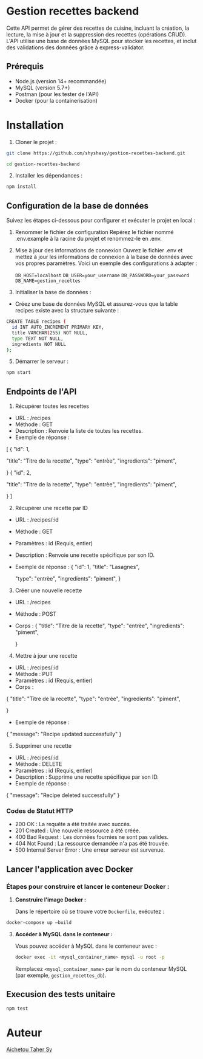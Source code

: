 # Gestion recettes backend 


Cette API permet de gérer des recettes de cuisine, incluant la création, la lecture, la mise à jour et la suppression des recettes (opérations CRUD). L'API utilise une base de données MySQL pour stocker les recettes, et inclut des validations des données grâce à express-validator.

## Prérequis

- Node.js (version 14+ recommandée)
- MySQL (version 5.7+)
- Postman (pour les tester de l'API)
- Docker (pour la containerisation)

# Installation

1. Cloner le projet :

```bash
git clone https://github.com/shyshasy/gestion-recettes-backend.git
```

```bash
cd gestion-recettes-backend
```

2. Installer les dépendances :

```bash
npm install
```

## Configuration de la base de données

Suivez les étapes ci-dessous pour configurer et exécuter le projet en local :

1. Renommer le fichier de configuration
Repérez le fichier nommé .env.example à la racine du projet et renommez-le en .env.

2. Mise à jour des informations de connexion
Ouvrez le fichier .env et mettez à jour les informations de connexion à la base de données avec vos propres paramètres. Voici un exemple des configurations à adapter :

   
   `DB_HOST=localhost`
   `DB_USER=your_username`
   `DB_PASSWORD=your_password`
   `DB_NAME=gestion_recettes`

4. Initialiser la base de données :

- Créez une base de données MySQL et assurez-vous que la table recipes existe avec la structure suivante :

```bash
CREATE TABLE recipes (
  id INT AUTO_INCREMENT PRIMARY KEY,
  title VARCHAR(255) NOT NULL,
  type TEXT NOT NULL,
  ingredients NOT NULL
);
```

5. Démarrer le serveur :

```bash
npm start
```

## Endpoints de l'API

1. Récupérer toutes les recettes

- URL : /recipes
- Méthode : GET
- Description : Renvoie la liste de toutes les recettes.
- Exemple de réponse :

[
{
"id": 1,
 
  "title": "Titre de la recette",
  "type": "entrèe",
  "ingredients": "piment",
 
  }
{
"id": 2,
 
  "title": "Titre de la recette",
  "type": "entrèe",
  "ingredients": "piment",
 
  }
]

2. Récupérer une recette par ID

- URL : /recipes/:id
- Méthode : GET
- Paramètres : id (Requis, entier)
- Description : Renvoie une recette spécifique par son ID.
- Exemple de réponse :
  {
  "id": 1,
  "title": "Lasagnes",

  "type": "entrèe",
  "ingredients": "piment",
  }

3. Créer une nouvelle recette

- URL : /recipes
- Méthode : POST
- Corps :
  {
  "title": "Titre de la recette",
  "type": "entrèe",
  "ingredients": "piment",
 
  }

4.  Mettre à jour une recette

- URL : /recipes/:id
- Méthode : PUT
- Paramètres : id (Requis, entier)
- Corps :

 {
  "title": "Titre de la recette",
  "type": "entrèe",
  "ingredients": "piment",
 
  }

- Exemple de réponse :

{
"message": "Recipe updated successfully"
}

5. Supprimer une recette

- URL : /recipes/:id
- Méthode : DELETE
- Paramètres : id (Requis, entier)
- Description : Supprime une recette spécifique par son ID.
- Exemple de réponse :

{
"message": "Recipe deleted successfully"
}

### Codes de Statut HTTP

- 200 OK : La requête a été traitée avec succès.
- 201 Created : Une nouvelle ressource a été créée.
- 400 Bad Request : Les données fournies ne sont pas valides.
- 404 Not Found : La ressource demandée n'a pas été trouvée.
- 500 Internal Server Error : Une erreur serveur est survenue.


## Lancer l'application avec Docker

### Étapes pour construire et lancer le conteneur Docker :

1. **Construire l'image Docker :**

   Dans le répertoire où se trouve votre `Dockerfile`, exécutez :

  
  ```bash
  docker-compose up —build
  ```

3. **Accéder à MySQL dans le conteneur :**

   Vous pouvez accéder à MySQL dans le conteneur avec :

   ```bash
   docker exec -it <mysql_container_name> mysql -u root -p
   ```

   Remplacez `<mysql_container_name>` par le nom du conteneur MySQL (par exemple, `gestion_recettes_db`).

## Execusion des tests unitaire

```bash
npm test
```

# Auteur

[Aichetou Taher Sy ](https://github.com/shyshasy)
